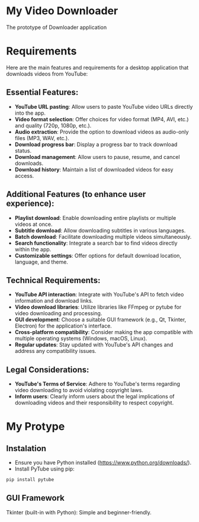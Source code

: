# My Video Downloader

The prototype of Downloader application

# Requirements

Here are the main features and requirements for a desktop application that downloads videos from YouTube:

## Essential Features:

- **YouTube URL pasting**: Allow users to paste YouTube video URLs directly into the app.
- **Video format selection**: Offer choices for video format (MP4, AVI, etc.) and quality (720p, 1080p, etc.).
- **Audio extraction**: Provide the option to download videos as audio-only files (MP3, WAV, etc.).
- **Download progress bar**: Display a progress bar to track download status.
- **Download management**: Allow users to pause, resume, and cancel downloads.
- **Download history**: Maintain a list of downloaded videos for easy access.

## Additional Features (to enhance user experience):

- **Playlist download**: Enable downloading entire playlists or multiple videos at once.
- **Subtitle download**: Allow downloading subtitles in various languages.
- **Batch download**: Facilitate downloading multiple videos simultaneously.
- **Search functionality**: Integrate a search bar to find videos directly within the app.
- **Customizable settings**: Offer options for default download location, language, and theme.

## Technical Requirements:

- **YouTube API interaction**: Integrate with YouTube's API to fetch video information and download links.
- **Video download libraries**: Utilize libraries like FFmpeg or pytube for video downloading and processing.
- **GUI development**: Choose a suitable GUI framework (e.g., Qt, Tkinter, Electron) for the application's interface.
- **Cross-platform compatibility**: Consider making the app compatible with multiple operating systems (Windows, macOS, Linux).
- **Regular updates**: Stay updated with YouTube's API changes and address any compatibility issues.

## Legal Considerations:

- **YouTube's Terms of Service**: Adhere to YouTube's terms regarding video downloading to avoid violating copyright laws.
- **Inform users**: Clearly inform users about the legal implications of downloading videos and their responsibility to respect copyright.

# My Protype 

## Instalation

- Ensure you have Python installed (https://www.python.org/downloads/).
- Install PyTube using pip: 

```bash
pip install pytube
```

## GUI Framework

Tkinter (built-in with Python): Simple and beginner-friendly.

